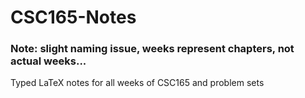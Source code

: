 # CSC165-Notes

### Note: slight naming issue, weeks represent chapters, not actual weeks... 

Typed LaTeX notes for all weeks of CSC165 and problem sets

